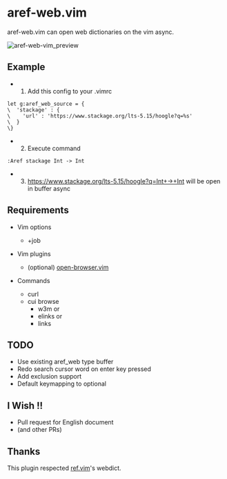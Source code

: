 # aref-web.vim

aref-web.vim can open web dictionaries on the vim async.

![aref-web-vim_preview](./aref-web-vim_preview.gif)

## Example

- 1. Add this config to your .vimrc

```vim
let g:aref_web_source = {
\  'stackage' : {
\    'url' : 'https://www.stackage.org/lts-5.15/hoogle?q=%s'
\  }
\}
```

- 2. Execute command

```vim
:Aref stackage Int -> Int
```

- 3. https://www.stackage.org/lts-5.15/hoogle?q=Int+->+Int will be open in buffer async

## Requirements

* Vim options
  - +job

* Vim plugins
  - (optional) [open-browser.vim](http://github.com/tyru/open-browser.vim)

* Commands
  - curl
  - cui browse
    - w3m or
    - elinks or
    - links


## TODO

- Use existing aref_web type buffer
- Redo search cursor word on enter key pressed
- Add exclusion support
- Default keymapping to optional


## I Wish !!

- Pull request for English document
- (and other PRs)


## Thanks

This plugin respected [ref.vim](https://github.com/thinca/vim-ref/)'s webdict.
